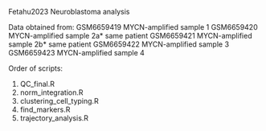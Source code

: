Fetahu2023 Neuroblastoma analysis

Data obtained from:
GSM6659419 MYCN-amplified sample 1
GSM6659420 MYCN-amplified sample 2a* same patient
GSM6659421 MYCN-amplified sample 2b* same patient
GSM6659422 MYCN-amplified sample 3
GSM6659423 MYCN-amplified sample 4

Order of scripts:
1. QC_final.R
2. norm_integration.R
3. clustering_cell_typing.R
4. find_markers.R
5. trajectory_analysis.R
